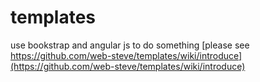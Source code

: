 # templates
use bookstrap and angular js to do something
[please see https://github.com/web-steve/templates/wiki/introduce](https://github.com/web-steve/templates/wiki/introduce)
